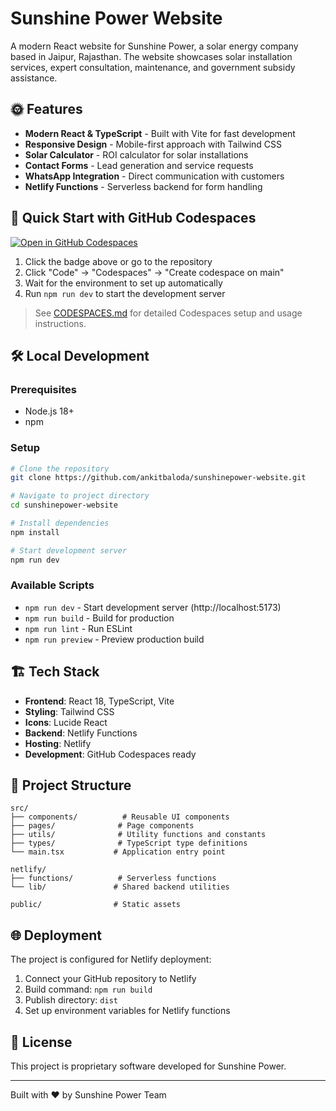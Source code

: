 # Sunshine Power Website

A modern React website for Sunshine Power, a solar energy company based in Jaipur, Rajasthan. The website showcases solar installation services, expert consultation, maintenance, and government subsidy assistance.

## 🌞 Features

- **Modern React & TypeScript** - Built with Vite for fast development
- **Responsive Design** - Mobile-first approach with Tailwind CSS
- **Solar Calculator** - ROI calculator for solar installations
- **Contact Forms** - Lead generation and service requests
- **WhatsApp Integration** - Direct communication with customers
- **Netlify Functions** - Serverless backend for form handling

## 🚀 Quick Start with GitHub Codespaces

[![Open in GitHub Codespaces](https://github.com/codespaces/badge.svg)](https://codespaces.new/ankitbaloda/sunshinepower-website)

1. Click the badge above or go to the repository
2. Click "Code" → "Codespaces" → "Create codespace on main"
3. Wait for the environment to set up automatically
4. Run `npm run dev` to start the development server

> See [CODESPACES.md](./CODESPACES.md) for detailed Codespaces setup and usage instructions.

## 🛠️ Local Development

### Prerequisites

- Node.js 18+ 
- npm

### Setup

```bash
# Clone the repository
git clone https://github.com/ankitbaloda/sunshinepower-website.git

# Navigate to project directory
cd sunshinepower-website

# Install dependencies
npm install

# Start development server
npm run dev
```

### Available Scripts

- `npm run dev` - Start development server (http://localhost:5173)
- `npm run build` - Build for production
- `npm run lint` - Run ESLint
- `npm run preview` - Preview production build

## 🏗️ Tech Stack

- **Frontend**: React 18, TypeScript, Vite
- **Styling**: Tailwind CSS
- **Icons**: Lucide React
- **Backend**: Netlify Functions
- **Hosting**: Netlify
- **Development**: GitHub Codespaces ready

## 📁 Project Structure

```
src/
├── components/          # Reusable UI components
├── pages/              # Page components
├── utils/              # Utility functions and constants
├── types/              # TypeScript type definitions
└── main.tsx           # Application entry point

netlify/
├── functions/          # Serverless functions
└── lib/               # Shared backend utilities

public/                # Static assets
```

## 🌐 Deployment

The project is configured for Netlify deployment:

1. Connect your GitHub repository to Netlify
2. Build command: `npm run build`
3. Publish directory: `dist`
4. Set up environment variables for Netlify functions

## 📄 License

This project is proprietary software developed for Sunshine Power.

---

Built with ❤️ by Sunshine Power Team